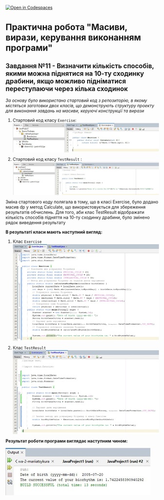 [![Open in Codespaces](https://classroom.github.com/assets/launch-codespace-7f7980b617ed060a017424585567c406b6ee15c891e84e1186181d67ecf80aa0.svg)](https://classroom.github.com/open-in-codespaces?assignment_repo_id=11335842)
# Практична робота "Масиви, вирази, керування виконанням програми"
## Завдання №11 - Визначити кількість способів, якими можна піднятися на 10-ту сходинку драбини, якщо можливо підніматися переступаючи через кілька сходинок

*За основу було використано стартовий код з репозиторію, в якому містяться заготовки двох класів, що демонструють структуру проекту для виконання завдань на масиви, керуючі конструкції та вирази*

1. Стартовий код класу ```Exercise```:
   <img src="https://github.com/ppc-ntu-khpi/java-2-mariiatsykura/blob/master/src/start1.jpeg" align="center" >
   
3. Стартовий код класу ```TestResult``` :
    <img src="https://github.com/ppc-ntu-khpi/java-2-mariiatsykura/blob/master/src/start2.jpeg" align="center" >
   
Зміна стартового коду полягала в тому, що в класі Exercise, було додано масив dp у метод Calculate, що використовується для збереження результатів обчислень. Для того, аби клас TestResult відображати кількість способів підняття на 10-ту сходинку драбини, було змінено рядок виведення результату

**В результаті класи мають наступний вигляд:**
1. Клас ```Exercise```
   <img src="https://github.com/ppc-ntu-khpi/java-2-mariiatsykura/blob/master/src/new1.jpeg" align="center" >
   
3. Клас ```TestResult```
   <img src="https://github.com/ppc-ntu-khpi/java-2-mariiatsykura/blob/master/src/new2.jpeg" align="center" >

**Результат роботи програми виглядає наступним чином:**

<img src="https://github.com/ppc-ntu-khpi/java-2-mariiatsykura/blob/master/src/result.jpeg" align="center" >



